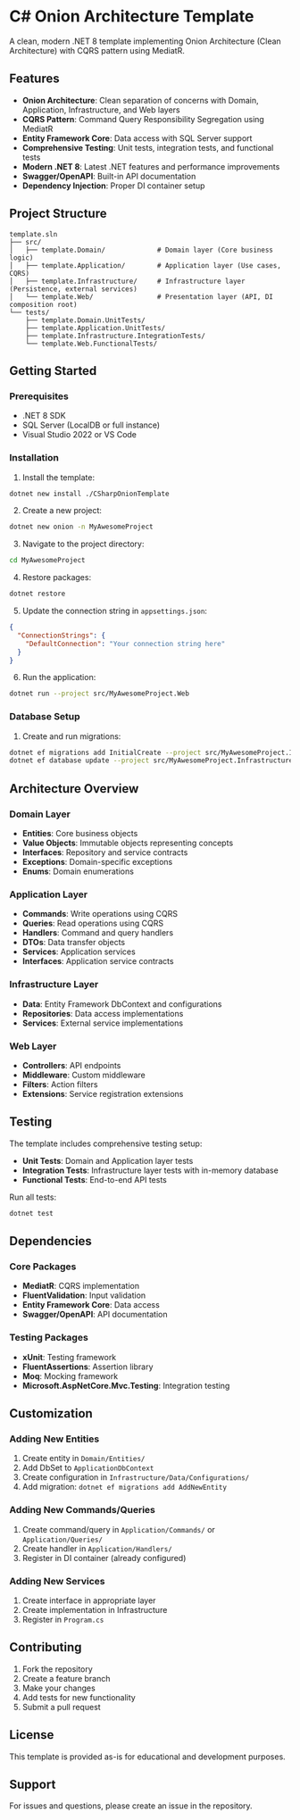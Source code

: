 # C# Onion Architecture Template

A clean, modern .NET 8 template implementing Onion Architecture (Clean Architecture) with CQRS pattern using MediatR.

## Features

- **Onion Architecture**: Clean separation of concerns with Domain, Application, Infrastructure, and Web layers
- **CQRS Pattern**: Command Query Responsibility Segregation using MediatR
- **Entity Framework Core**: Data access with SQL Server support
- **Comprehensive Testing**: Unit tests, integration tests, and functional tests
- **Modern .NET 8**: Latest .NET features and performance improvements
- **Swagger/OpenAPI**: Built-in API documentation
- **Dependency Injection**: Proper DI container setup

## Project Structure

```
template.sln
├── src/
│   ├── template.Domain/             # Domain layer (Core business logic)
│   ├── template.Application/        # Application layer (Use cases, CQRS)
│   ├── template.Infrastructure/     # Infrastructure layer (Persistence, external services)
│   └── template.Web/                # Presentation layer (API, DI composition root)
└── tests/
    ├── template.Domain.UnitTests/
    ├── template.Application.UnitTests/
    ├── template.Infrastructure.IntegrationTests/
    └── template.Web.FunctionalTests/
```

## Getting Started

### Prerequisites

- .NET 8 SDK
- SQL Server (LocalDB or full instance)
- Visual Studio 2022 or VS Code

### Installation

1. Install the template:
```bash
dotnet new install ./CSharpOnionTemplate
```

2. Create a new project:
```bash
dotnet new onion -n MyAwesomeProject
```

3. Navigate to the project directory:
```bash
cd MyAwesomeProject
```

4. Restore packages:
```bash
dotnet restore
```

5. Update the connection string in `appsettings.json`:
```json
{
  "ConnectionStrings": {
    "DefaultConnection": "Your connection string here"
  }
}
```

6. Run the application:
```bash
dotnet run --project src/MyAwesomeProject.Web
```

### Database Setup

1. Create and run migrations:
```bash
dotnet ef migrations add InitialCreate --project src/MyAwesomeProject.Infrastructure --startup-project src/MyAwesomeProject.Web
dotnet ef database update --project src/MyAwesomeProject.Infrastructure --startup-project src/MyAwesomeProject.Web
```

## Architecture Overview

### Domain Layer
- **Entities**: Core business objects
- **Value Objects**: Immutable objects representing concepts
- **Interfaces**: Repository and service contracts
- **Exceptions**: Domain-specific exceptions
- **Enums**: Domain enumerations

### Application Layer
- **Commands**: Write operations using CQRS
- **Queries**: Read operations using CQRS
- **Handlers**: Command and query handlers
- **DTOs**: Data transfer objects
- **Services**: Application services
- **Interfaces**: Application service contracts

### Infrastructure Layer
- **Data**: Entity Framework DbContext and configurations
- **Repositories**: Data access implementations
- **Services**: External service implementations

### Web Layer
- **Controllers**: API endpoints
- **Middleware**: Custom middleware
- **Filters**: Action filters
- **Extensions**: Service registration extensions

## Testing

The template includes comprehensive testing setup:

- **Unit Tests**: Domain and Application layer tests
- **Integration Tests**: Infrastructure layer tests with in-memory database
- **Functional Tests**: End-to-end API tests

Run all tests:
```bash
dotnet test
```

## Dependencies

### Core Packages
- **MediatR**: CQRS implementation
- **FluentValidation**: Input validation
- **Entity Framework Core**: Data access
- **Swagger/OpenAPI**: API documentation

### Testing Packages
- **xUnit**: Testing framework
- **FluentAssertions**: Assertion library
- **Moq**: Mocking framework
- **Microsoft.AspNetCore.Mvc.Testing**: Integration testing

## Customization

### Adding New Entities

1. Create entity in `Domain/Entities/`
2. Add DbSet to `ApplicationDbContext`
3. Create configuration in `Infrastructure/Data/Configurations/`
4. Add migration: `dotnet ef migrations add AddNewEntity`

### Adding New Commands/Queries

1. Create command/query in `Application/Commands/` or `Application/Queries/`
2. Create handler in `Application/Handlers/`
3. Register in DI container (already configured)

### Adding New Services

1. Create interface in appropriate layer
2. Create implementation in Infrastructure
3. Register in `Program.cs`

## Contributing

1. Fork the repository
2. Create a feature branch
3. Make your changes
4. Add tests for new functionality
5. Submit a pull request

## License

This template is provided as-is for educational and development purposes.

## Support

For issues and questions, please create an issue in the repository.
